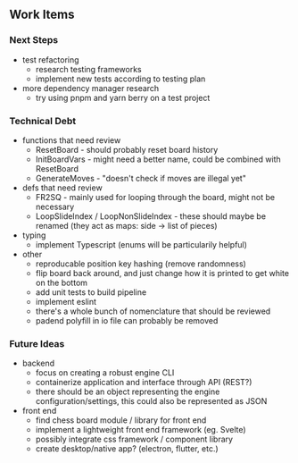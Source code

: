 ## Work Items

### Next Steps
- test refactoring
  - research testing frameworks
  - implement new tests according to testing plan
- more dependency manager research
  - try using pnpm and yarn berry on a test project

### Technical Debt
- functions that need review
  - ResetBoard - should probably reset board history
  - InitBoardVars - might need a better name, could be combined with ResetBoard
  - GenerateMoves - "doesn't check if moves are illegal yet"
- defs that need review
  - FR2SQ - mainly used for looping through the board, might not be necessary
  - LoopSlideIndex / LoopNonSlideIndex - these should maybe be renamed (they act as maps: side -> list of pieces)
- typing
  - implement Typescript (enums will be particularily helpful)
- other
  - reproducable position key hashing (remove randomness)
  - flip board back around, and just change how it is printed to get white on the bottom
  - add unit tests to build pipeline
  - implement eslint
  - there's a whole bunch of nomenclature that should be reviewed
  - padend polyfill in io file can probably be removed

### Future Ideas
- backend
  - focus on creating a robust engine CLI
  - containerize application and interface through API (REST?)
  - there should be an object representing the engine configuration/settings, this could also be represented as JSON 
- front end
  - find chess board module / library for front end
  - implement a lightweight front end framework (eg. Svelte)
  - possibly integrate css framework / component library
  - create desktop/native app? (electron, flutter, etc.)